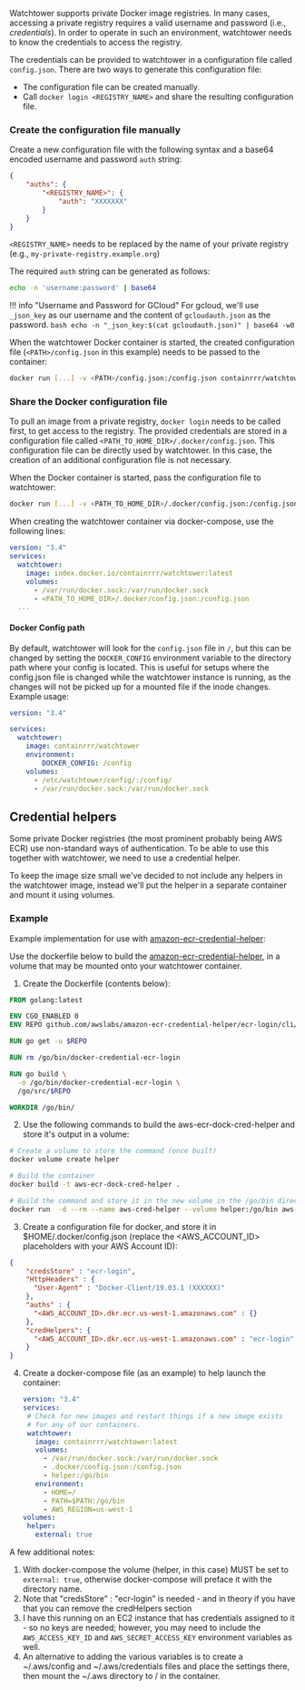 Watchtower supports private Docker image registries. In many cases, accessing a private registry
requires a valid username and password (i.e., _credentials_). In order to operate in such an
environment, watchtower needs to know the credentials to access the registry. 

The credentials can be provided to watchtower in a configuration file called `config.json`.
There are two ways to generate this configuration file:

* The configuration file can be created manually.
* Call `docker login <REGISTRY_NAME>` and share the resulting configuration file.

### Create the configuration file manually
Create a new configuration file with the following syntax and a base64 encoded username and
password `auth` string:

```json
{
    "auths": {
        "<REGISTRY_NAME>": {
            "auth": "XXXXXXX"
        }
    }
}
```

`<REGISTRY_NAME>` needs to be replaced by the name of your private registry
(e.g., `my-private-registry.example.org`)

The required `auth` string can be generated as follows:

```bash
echo -n 'username:password' | base64
```

!!! info "Username and Password for GCloud"
    For gcloud, we'll use `_json_key` as our username and the content of `gcloudauth.json` as the password.
    ```
    bash echo -n "_json_key:$(cat gcloudauth.json)" | base64 -w0
    ```

When the watchtower Docker container is started, the created configuration file
(`<PATH>/config.json` in this example) needs to be passed to the container:

```bash
docker run [...] -v <PATH>/config.json:/config.json containrrr/watchtower
```

### Share the Docker configuration file

To pull an image from a private registry, `docker login` needs to be called first, to get access
to the registry. The provided credentials are stored in a configuration file called `<PATH_TO_HOME_DIR>/.docker/config.json`.
This configuration file can be directly used by watchtower. In this case, the creation of an
additional configuration file is not necessary.

When the Docker container is started, pass the configuration file to watchtower:

```bash
docker run [...] -v <PATH_TO_HOME_DIR>/.docker/config.json:/config.json containrrr/watchtower
```

When creating the watchtower container via docker-compose, use the following lines:

```yaml
version: "3.4"
services:
  watchtower:
    image: index.docker.io/containrrr/watchtower:latest
    volumes:
      - /var/run/docker.sock:/var/run/docker.sock
      - <PATH_TO_HOME_DIR>/.docker/config.json:/config.json
  ...
```

#### Docker Config path
By default, watchtower will look for the `config.json` file in `/`, but this can be changed by setting the `DOCKER_CONFIG` environment variable to the directory path where your config is located. This is useful for setups where the config.json file is changed while the watchtower instance is running, as the changes will not be picked up for a mounted file if the inode changes.
Example usage:

```yaml
version: "3.4"

services: 
  watchtower:
    image: containrrr/watchtower
    environment:
        DOCKER_CONFIG: /config
    volumes:
      - /etc/watchtower/config/:/config/
      - /var/run/docker.sock:/var/run/docker.sock
```


## Credential helpers
Some private Docker registries (the most prominent probably being AWS ECR) use non-standard ways of authentication.
To be able to use this together with watchtower, we need to use a credential helper.

To keep the image size small we've decided to not include any helpers in the watchtower image, instead we'll put the
helper in a separate container and mount it using volumes.

### Example
Example implementation for use with [amazon-ecr-credential-helper](https://github.com/awslabs/amazon-ecr-credential-helper):


Use the dockerfile below to build the [amazon-ecr-credential-helper](https://github.com/awslabs/amazon-ecr-credential-helper),
in a volume that may be mounted onto your watchtower container.

1.  Create the Dockerfile (contents below):

   ```Dockerfile
   FROM golang:latest
   
   ENV CGO_ENABLED 0
   ENV REPO github.com/awslabs/amazon-ecr-credential-helper/ecr-login/cli/docker-credential-ecr-login
   
   RUN go get -u $REPO
   
   RUN rm /go/bin/docker-credential-ecr-login
   
   RUN go build \
     -o /go/bin/docker-credential-ecr-login \
     /go/src/$REPO
   
   WORKDIR /go/bin/
   ```

2.  Use the following commands to build the aws-ecr-dock-cred-helper and store it's output in a volume:

   ```bash
   # Create a volume to store the command (once built)
   docker volume create helper 
   
   # Build the container
   docker build -t aws-ecr-dock-cred-helper .
   
   # Build the command and store it in the new volume in the /go/bin directory.
   docker run  -d --rm --name aws-cred-helper --volume helper:/go/bin aws-ecr-dock-cred-helper
   
   ```

3.  Create a configuration file for docker, and store it in $HOME/.docker/config.json (replace the <AWS_ACCOUNT_ID>
   placeholders with your AWS Account ID):

   ```json
   {
       "credsStore" : "ecr-login",
       "HttpHeaders" : {
         "User-Agent" : "Docker-Client/19.03.1 (XXXXXX)"
       },
       "auths" : {
         "<AWS_ACCOUNT_ID>.dkr.ecr.us-west-1.amazonaws.com" : {}
       },
       "credHelpers": {
         "<AWS_ACCOUNT_ID>.dkr.ecr.us-west-1.amazonaws.com" : "ecr-login"
       }
   }
   ```

4.  Create a docker-compose file (as an example) to help launch the container:
 
    ```yaml
    version: "3.4"
    services:
     # Check for new images and restart things if a new image exists
     # for any of our containers.
     watchtower:
       image: containrrr/watchtower:latest
       volumes:
         - /var/run/docker.sock:/var/run/docker.sock
         - .docker/config.json:/config.json
         - helper:/go/bin
       environment:
         - HOME=/
         - PATH=$PATH:/go/bin
         - AWS_REGION=us-west-1
    volumes:
     helper: 
       external: true
    ```

A few additional notes:

1.  With docker-compose the volume (helper, in this case) MUST be set to `external: true`, otherwise docker-compose 
    will preface it with the directory name.
2.  Note that "credsStore" : "ecr-login" is needed - and in theory if you have that you can remove the 
    credHelpers section 
3.  I have this running on an EC2 instance that has credentials assigned to it - so no keys are needed; however, 
    you may need to include the `AWS_ACCESS_KEY_ID` and `AWS_SECRET_ACCESS_KEY` environment variables as well.
4.  An alternative to adding the various variables is to create a ~/.aws/config and ~/.aws/credentials files and 
    place the settings there, then mount the ~/.aws directory to / in the container.
